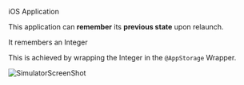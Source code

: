 iOS Application

This application can **remember** its **previous state** upon relaunch.

It remembers an Integer

This is achieved by wrapping the Integer in the ```@AppStorage``` Wrapper.

![SimulatorScreenShot](https://user-images.githubusercontent.com/43207309/228100701-cf2231dd-28a2-4028-a25c-27ff15dd68b6.jpg)
